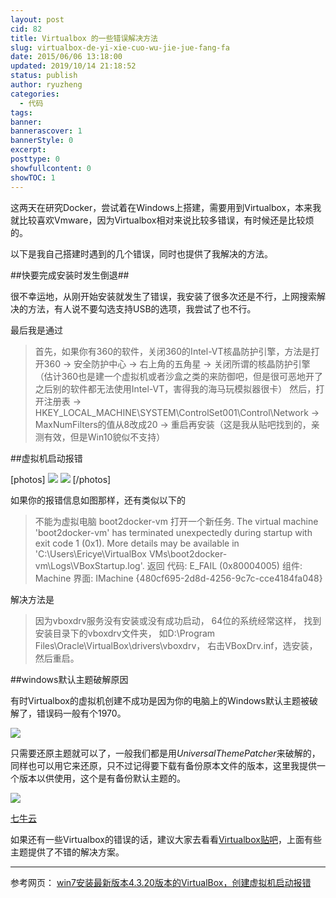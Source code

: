 ```yaml
---
layout: post
cid: 82
title: Virtualbox 的一些错误解决方法
slug: virtualbox-de-yi-xie-cuo-wu-jie-jue-fang-fa
date: 2015/06/06 13:18:00
updated: 2019/10/14 21:18:52
status: publish
author: ryuzheng
categories: 
  - 代码
tags: 
banner: 
bannerascover: 1
bannerStyle: 0
excerpt: 
posttype: 0
showfullcontent: 0
showTOC: 1
---
```



这两天在研究Docker，尝试着在Windows上搭建，需要用到Virtualbox，本来我就比较喜欢Vmware，因为Virtualbox相对来说比较多错误，有时候还是比较烦的。

以下是我自己搭建时遇到的几个错误，同时也提供了我解决的方法。

##快要完成安装时发生倒退##

很不幸运地，从刚开始安装就发生了错误，我安装了很多次还是不行，上网搜索解决的方法，有人说不要勾选支持USB的选项，我尝试了也不行。

最后我是通过

>首先，如果你有360的软件，关闭360的Intel-VT核晶防护引擎，方法是打开360 -> 安全防护中心 -> 右上角的五角星 -> 关闭所谓的核晶防护引擎（估计360也是建一个虚拟机或者沙盒之类的来防御吧，但是很可恶地开了之后别的软件都无法使用Intel-VT，害得我的海马玩模拟器很卡）
然后，打开注册表 -> HKEY_LOCAL_MACHINE\SYSTEM\ControlSet001\Control\Network -> MaxNumFilters的值从8改成20 -> 重启再安装（这是我从贴吧找到的，亲测有效，但是Win10貌似不支持）

##虚拟机启动报错

[photos]
![](https://cdn.zhengzexin.com/dccc5010b912c8fc96fa6e73ff039245d78821ce.jpg)
![](https://cdn.zhengzexin.com/e957ae12c8fcc3ce95c9518d9145d688d53f20ce.jpg)
[/photos]

如果你的报错信息如图那样，还有类似以下的

>不能为虚拟电脑 boot2docker-vm 打开一个新任务.
The virtual machine 'boot2docker-vm' has terminated unexpectedly during startup with exit code 1 (0x1). More details may be available in 'C:\Users\Ericye\VirtualBox VMs\boot2docker-vm\Logs\VBoxStartup.log'.
返回 代码: E_FAIL (0x80004005) 
组件: Machine 
界面: IMachine {480cf695-2d8d-4256-9c7c-cce4184fa048} 

解决方法是

>因为vboxdrv服务没有安装或没有成功启动，
64位的系统经常这样，
找到安装目录下的vboxdrv文件夹，
如D:\Program Files\Oracle\VirtualBox\drivers\vboxdrv，
右击VBoxDrv.inf，选安装，然后重启。

##windows默认主题破解原因

有时Virtualbox的虚拟机创建不成功是因为你的电脑上的Windows默认主题被破解了，错误码一般有个1970。

![](https://cdn.zhengzexin.com/a94f3f381f30e92453b7c17048086e061d95f72c.jpg)

只需要还原主题就可以了，一般我们都是用*UniversalThemePatcher*来破解的，同样也可以用它来还原，只不过记得要下载有备份原本文件的版本，这里我提供一个版本以供使用，这个是有备份默认主题的。

![](https://cdn.zhengzexin.com/d043ad4bd11373f0625e540da40f4bfbfbed043a.jpg)

[七牛云](https://cdn.zhengzexin.com/[主题破解及还原工具].zip)

如果还有一些Virtualbox的错误的话，建议大家去看看[Virtualbox贴吧](http://tieba.baidu.com/f?kw=virtualbox&ie=utf-8)，上面有些主题提供了不错的解决方案。

-----
参考网页：
[win7安装最新版本4.3.20版本的VirtualBox，创建虚拟机启动报错](http://tieba.baidu.com/p/3495196597)